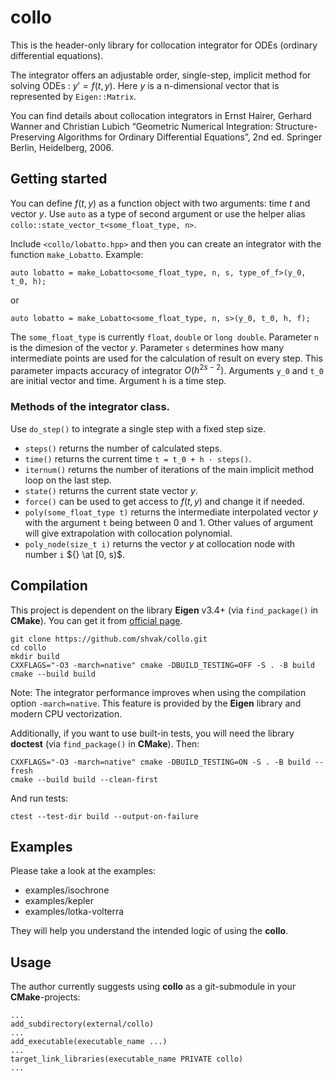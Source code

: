 # collo

This is the header-only library for collocation integrator for ODEs (ordinary differential equations).

The integrator offers an adjustable order, single-step, implicit method for solving ODEs : $y' = f(t, y)$.
Here $y$ is a n-dimensional vector that is represented by `Eigen::Matrix`.

You can find details about collocation integrators in 
Ernst Hairer, Gerhard Wanner and Christian Lubich “Geometric Numerical Integration: Structure-Preserving Algorithms for Ordinary Differential Equations”, 2nd ed. Springer Berlin, Heidelberg, 2006.

## Getting started

You can define $f(t, y)$ as a function object with two arguments: time $t$ and vector $y$.
Use `auto` as a type of second argument or use the helper alias `collo::state_vector_t<some_float_type, n>`.

Include `<collo/lobatto.hpp>` and then you can create an integrator with the function `make_Lobatto`. Example:

    auto lobatto = make_Lobatto<some_float_type, n, s, type_of_f>(y_0, t_0, h);

or

    auto lobatto = make_Lobatto<some_float_type, n, s>(y_0, t_0, h, f);

The `some_float_type` is currently `float`, `double` or `long double`.
Parameter `n` is the dimesion of the vector $y$.
Parameter `s` determines how many intermediate points are used for the calculation of result on every step. This parameter impacts accuracy of integrator $O(h^{2s-2})$.
Arguments `y_0` and `t_0` are initial vector and time. Argument `h` is a time step.

### Methods of the integrator class.

Use `do_step()` to integrate a single step with a fixed step size.

* `steps()` returns the number of calculated steps.
* `time()` returns the current time `t = t_0 + h · steps()`.
* `iternum()` returns the number of iterations of the main implicit method loop on the last step.
* `state()` returns the current state vector $y$.
* `force()` can be used to get access to $f(t, y)$ and change it if needed.
* `poly(some_float_type t)` returns the intermediate interpolated vector $y$ with the argument `t` being between 0 and 1. Other values of argument will give extrapolation with collocation polynomial.
* `poly_node(size_t i)` returns the vector $y$ at collocation node with number `i` ${} \at [0, s)$.

## Compilation

This project is dependent on the library **Eigen** v3.4+ (via `find_package()` in **CMake**). You can get it from [official page](https://eigen.tuxfamily.org/index.php?title=Main_Page).

    git clone https://github.com/shvak/collo.git
    cd collo
    mkdir build
    CXXFLAGS="-O3 -march=native" cmake -DBUILD_TESTING=OFF -S . -B build
    cmake --build build

Note: The integrator performance improves when using the compilation option `-march=native`. This feature is provided by the **Eigen** library and modern CPU vectorization.

Additionally, if you want to use built-in tests, you will need the library **doctest** (via `find_package()` in **CMake**). Then:

    CXXFLAGS="-O3 -march=native" cmake -DBUILD_TESTING=ON -S . -B build --fresh
    cmake --build build --clean-first

And run tests:

    ctest --test-dir build --output-on-failure

## Examples

Please take a look at the examples:

* examples/isochrone
* examples/kepler
* examples/lotka-volterra

They will help you understand the intended logic of using the **collo**.

## Usage

The author currently suggests using **collo** as a git-submodule in your **CMake**-projects:

    ...
    add_subdirectory(external/collo)
    ...
    add_executable(executable_name ...)
    ...
    target_link_libraries(executable_name PRIVATE collo)
    ...

